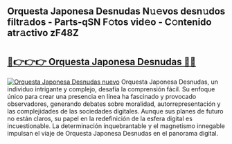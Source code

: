 ## Orquesta Japonesa Desnudas N𝚞𝚎vos desn𝚞dos filtr𝚊dos - Parts-qSN F𝚘tos vid𝚎o - C𝚘ntenido atr𝚊ctivo zF48Z

# <h2><a href="http://mb683ln.tromn.icu/?c=Orquesta+Japonesa+Desnudas">🔗👉👉👉 Orquesta Japonesa Desnudas 🔗🔗</a></h2>

[![Orquesta Japonesa Desnudas nuevo](https://i.imgur.com/pEAQMta.gif)](http://mb683ln.tromn.icu/?c=Orquesta+Japonesa+Desnudas)
Orquesta Japonesa Desnudas, un individuo intrigante y complejo, desafía la comprensión fácil. Su enfoque único para crear una presencia en línea ha fascinado y provocado observadores, generando debates sobre moralidad, autorrepresentación y las complejidades de las sociedades digitales. Aunque sus planes de futuro no están claros, su papel en la redefinición de la esfera digital es incuestionable. La determinación inquebrantable y el magnetismo innegable impulsan el viaje de Orquesta Japonesa Desnudas en el panorama digital.
